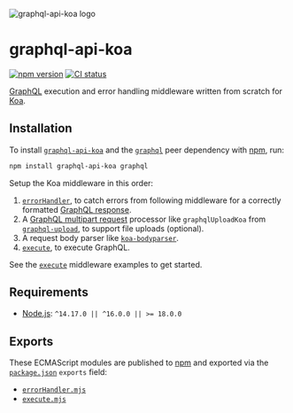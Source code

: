 ![graphql-api-koa logo](https://cdn.jsdelivr.net/gh/jaydenseric/graphql-api-koa@1.1.1/graphql-api-koa-logo.svg)

# graphql-api-koa

[![npm version](https://badgen.net/npm/v/graphql-api-koa)](https://npm.im/graphql-api-koa) [![CI status](https://github.com/jaydenseric/graphql-api-koa/workflows/CI/badge.svg)](https://github.com/jaydenseric/graphql-api-koa/actions)

[GraphQL](https://graphql.org) execution and error handling middleware written from scratch for [Koa](https://koajs.com).

## Installation

To install [`graphql-api-koa`](https://npm.im/graphql-api-koa) and the [`graphql`](https://npm.im/graphql) peer dependency with [npm](https://npmjs.com/get-npm), run:

```sh
npm install graphql-api-koa graphql
```

Setup the Koa middleware in this order:

1. [`errorHandler`](./errorHandler.mjs), to catch errors from following middleware for a correctly formatted [GraphQL response](https://spec.graphql.org/October2021/#sec-Errors).
2. A [GraphQL multipart request](https://github.com/jaydenseric/graphql-multipart-request-spec) processor like `graphqlUploadKoa` from [`graphql-upload`](https://npm.im/graphql-upload), to support file uploads (optional).
3. A request body parser like [`koa-bodyparser`](https://npm.im/koa-bodyparser).
4. [`execute`](./execute.mjs), to execute GraphQL.

See the [`execute`](./execute.mjs) middleware examples to get started.

## Requirements

- [Node.js](https://nodejs.org): `^14.17.0 || ^16.0.0 || >= 18.0.0`

## Exports

These ECMAScript modules are published to [npm](https://npmjs.com) and exported via the [`package.json`](./package.json) `exports` field:

- [`errorHandler.mjs`](./errorHandler.mjs)
- [`execute.mjs`](./execute.mjs)
